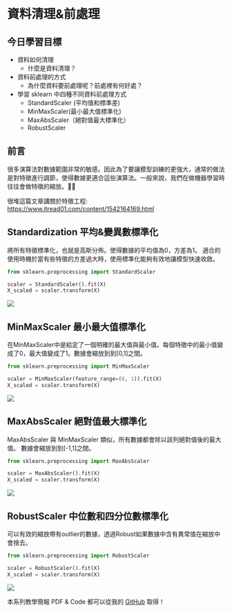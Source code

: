 

# 資料清理&前處理
## 今日學習目標
- 資料如何清理
    - 什麼是資料清理？
- 資料前處理的方式
    - 為什麼資料要前處理呢？前處裡有何好處？
- 學習 sklearn 中四種不同資料前處理方式
    - StandardScaler (平均值和標準差)
    - MinMaxScaler(最小最大值標準化)
    - MaxAbsScaler（絕對值最大標準化）
    - RobustScaler

## 前言
很多演算法對數據範圍非常的敏感。因此為了要讓模型訓練的更強大，通常的做法是對特徵進行調節，使得數據更適合這些演算法。一般來說，我們在做機器學習時往往會做特徵的縮放。

很堆這篇文章講關於特徵工程: https://www.itread01.com/content/1542164169.html

## Standardization 平均&變異數標準化
將所有特徵標準化，也就是高斯分佈。使得數據的平均值為0，方差為1。
適合的使用時機於當有些特徵的方差過大時，使用標準化能夠有效地讓模型快速收斂。

```python
from sklearn.preprocessing import StandardScaler

scaler = StandardScaler().fit(X)
X_scaled = scaler.transform(X)
```

![](https://i.imgur.com/2jFW8C8.png)

## MinMaxScaler 最小最大值標準化
在MinMaxScaler中是給定了一個明確的最大值與最小值。每個特徵中的最小值變成了0，最大值變成了1。數據會縮放到到[0,1]之間。

```python
from sklearn.preprocessing import MinMaxScaler

scaler = MinMaxScaler(feature_range=(0, 1)).fit(X)
X_scaled = scaler.transform(X)
```

![](https://i.imgur.com/vvNAYMv.png)

## MaxAbsScaler 絕對值最大標準化
MaxAbsScaler 與 MinMaxScaler 類似，所有數據都會除以該列絕對值後的最大值。
數據會縮放到到[-1,1]之間。

```python
from sklearn.preprocessing import MaxAbsScaler

scaler = MaxAbsScaler().fit(X)
X_scaled = scaler.transform(X)
```

![](https://i.imgur.com/LnjE3OC.png)

## RobustScaler 中位數和四分位數標準化
可以有效的縮放帶有outlier的數據，透過Robust如果數據中含有異常值在縮放中會捨去。

```python
from sklearn.preprocessing import RobustScaler

scaler = RobustScaler().fit(X)
X_scaled = scaler.transform(X)
```

![](https://i.imgur.com/jTS0y01.png)



本系列教學簡報 PDF & Code 都可以從我的 [GitHub](https://github.com/andy6804tw/2020-12th-ironman) 取得！